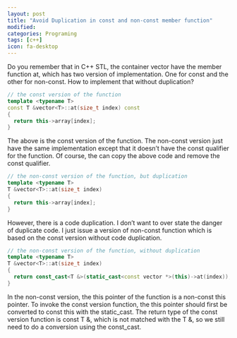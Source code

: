 ```yaml
---
layout: post
title: "Avoid Duplication in const and non-const member function"
modified:
categories: Programing
tags: [c++]
icon: fa-desktop
---
```


Do you remember that in C++ STL, the container vector have the member function
at, which has two version of implementation. One for const and the other for
non-const. How to implement that without duplication?

``` cpp
// the const version of the function
template <typename T>
const T &vector<T>::at(size_t index) const
{
  return this->array[index];
}
```

The above is the const version of the function. The non-const version just have
the same implementation except that it doesn’t have the const qualifier for
the function. Of course, the can copy the above code and remove the const
qualifier.

``` cpp
// the non-const version of the function, but duplication
template <typename T>
T &vector<T>::at(size_t index)
{
  return this->array[index];
}
```

However, there is a code duplication. I don’t want to over state the danger of
duplicate code. I just issue a version of non-const function which is based on
the const version without code duplication.

``` cpp
// the non-const version of the function, without duplication
template <typename T>
T &vector<T>::at(size_t index)
{
  return const_cast<T &>(static_cast<const vector *>(this)->at(index));
}
```

In the non-const version, the this pointer of the function is a non-const this
pointer. To invoke the const version function, the this pointer should first be
converted to const this with the static_cast. The return type of the const
version function is const T &, which is not matched with the T &, so we still
need to do a conversion using the const_cast.
